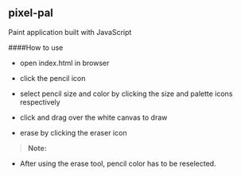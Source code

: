 ## pixel-pal
Paint application built with JavaScript

####How to use
- open index.html in browser

- click the pencil icon

- select pencil size and color by clicking the size and palette icons respectively

- click and drag over the white canvas to draw

- erase by clicking the eraser icon

> **Note:**  
 - After using the erase tool, pencil color has to be reselected.
